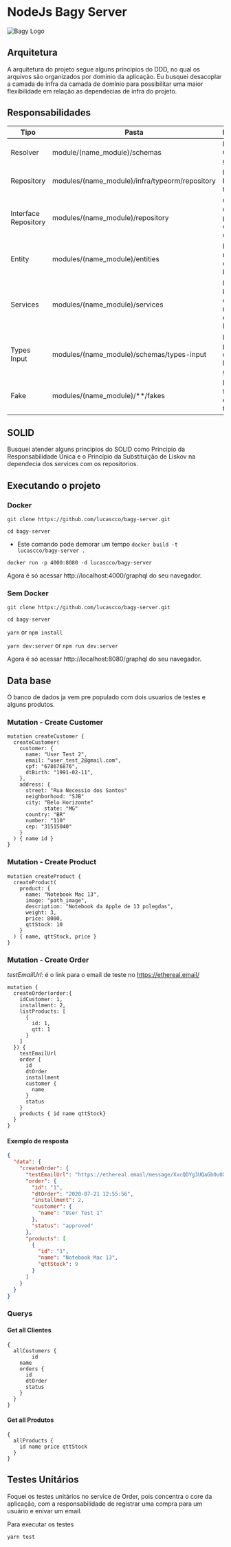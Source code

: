# NodeJs Bagy Server
![Bagy Logo](https://sites.bagy.com.br/wp-content/uploads/2020/02/logo-bagy-OPTIMIZED-GT-METRIX-min.png)
## Arquitetura

A arquitetura do projeto segue alguns principios do DDD, no qual os arquivos são organizados por dominio da aplicação. Eu busquei desacoplar a camada de infra da camada de domínio para possibilitar uma maior flexibilidade em relação as dependecias de infra do projeto.

## Responsabilidades

Tipo | Pasta | Responsabilidade
------------ | -------- | -------------
Resolver | module/(name_module)/schemas | Mutations e Queries do graphql
Repository | modules/(name_module)/infra/typeorm/repository | Manipulação do banco com o o typeorm
Interface Repository | modules/(name_module)/repository | Cria um interface dos repositorios para comunicação com os servers.
Entity | modules/(name_module)/entities | Modelos da reporesentação das entidades no banco de dados
Services | modules/(name_module)/services | Executa um bound de ações com regras de negócios especificas. ex.: Registar Compra
Types Input | modules/(name_module)/schemas/types-input | Define um DTO para envio de dados para uma Mutation no graphql
Fake | modules/(name_module)/**/fakes | Define classes fakes para execucão de testes

## SOLID
Busquei atender alguns principios do SOLID como Principio da Responsabilidade Única e o Princípio da Substituição de Liskov na dependecia dos services com os repositorios.

## Executando o projeto

### Docker

`git clone https://github.com/lucascco/bagy-server.git`

`cd bagy-server`

- Este comando pode demorar um tempo
`docker build -t lucascco/bagy-server . `

`docker run -p 4000:8080 -d lucascco/bagy-server`

Agora é só acessar http://localhost:4000/graphql do seu navegador.

### Sem Docker

`git clone https://github.com/lucascco/bagy-server.git`

`cd bagy-server`

`yarn` or `npm install`

`yarn dev:server` or `npm run dev:server`

Agora é só acessar http://localhost:8080/graphql do seu navegador.

## Data base
O banco de dados ja vem pre populado com dois usuarios de testes e alguns produtos.

### Mutation - Create Customer
```
mutation createCustomer {
  createCustomer(
    customer: {
      name: "User Test 2",
      email: "user_test_2@gmail.com",
      cpf: "678676876",
      dtBirth: "1991-02-11",
    },
    address: {
      street: "Rua Necessio dos Santos"
      neighborhood: "SJB"
      city: "Belo Horizonte"
			state: "MG"
      country: "BR"
      number: "110"
      cep: "31515040"
    }
  ) { name id }
}
```

### Mutation - Create Product
```
mutation createProduct {
  createProduct(
    product: {
      name: "Notebook Mac 13",
      image: "path_image",
      description: "Notebook da Apple de 13 polegdas",
      weight: 3,
      price: 8000,
      qttStock: 10
    }
  ) { name, qttStock, price }
}
```

### Mutation - Create Order
*testEmailUrl*: é o link para o email de teste no https://ethereal.email/
```
mutation {
  createOrder(order:{
    idCustomer: 1,
    installment: 2,
    listProducts: [
      {
        id: 1,
        qtt: 1
      }
    ]
  }) {
    testEmailUrl
    order {
      id
      dtOrder
      installment
      customer {
        name
      }
      status
    }
    products { id name qttStock}
  }
}
```

#### Exemplo de resposta
```json
{
  "data": {
    "createOrder": {
      "testEmailUrl": "https://ethereal.email/message/XxcQDYg3UQaGbOu0XxcQEQWftlH5NRHQAAAAAa.K5zuJeAuH8GgnnSaJAec",
      "order": {
        "id": "1",
        "dtOrder": "2020-07-21 12:55:56",
        "installment": 2,
        "customer": {
          "name": "User Test 1"
        },
        "status": "approved"
      },
      "products": [
        {
          "id": "1",
          "name": "Notebook Mac 13",
          "qttStock": 9
        }
      ]
    }
  }
}
```

### Querys

#### Get all Clientes
```
{
  allCostumers {
		id
    name
    orders {
      id
      dtOrder
      status
    }
  }
}
```
#### Get all Produtos
```
{
  allProducts {
    id name price qttStock
  }
}
```
## Testes Unitários

Foquei os testes unitários no service de Order, pois concentra o core da aplicação, com a responsabilidade de registrar uma compra para um usuário e enivar um email.

Para executar os testes

`yarn test`
